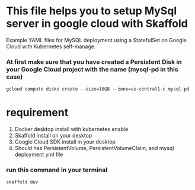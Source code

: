 # This file helps you to setup MySql server in google cloud with Skaffold

Example YAML files for MySQL deployment using a StatefulSet on Google Cloud with Kubernetes self-manage.

### At first make sure that you have created a Persistent Disk in your Google Cloud project with the name (mysql-pd in this case)

```
gcloud compute disks create --size=10GB --zone=us-central1-c mysql-pd

```


# requirement 
1. Docker desktop install with kubernetes enable
2. Skaffold install on your desktop
3. Google Cloud SDK install in your desktop
4. Should has PersistentVolume, PersistentVolumeClaim, and mysql deployment yml file

### run this command in your terminal
```
skaffold dev

```